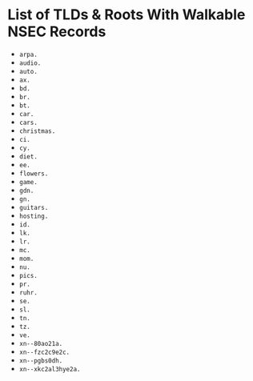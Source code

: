 # List of TLDs & Roots With Walkable NSEC Records

* `arpa.`
* `audio.`
* `auto.`
* `ax.`
* `bd.`
* `br.`
* `bt.`
* `car.`
* `cars.`
* `christmas.`
* `ci.`
* `cy.`
* `diet.`
* `ee.`
* `flowers.`
* `game.`
* `gdn.`
* `gn.`
* `guitars.`
* `hosting.`
* `id.`
* `lk.`
* `lr.`
* `mc.`
* `mom.`
* `nu.`
* `pics.`
* `pr.`
* `ruhr.`
* `se.`
* `sl.`
* `tn.`
* `tz.`
* `ve.`
* `xn--80ao21a.`
* `xn--fzc2c9e2c.`
* `xn--pgbs0dh.`
* `xn--xkc2al3hye2a.`
